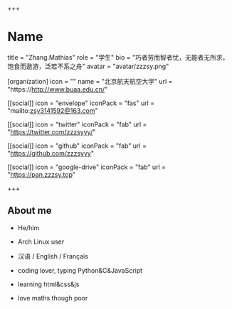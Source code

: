 +++
# Name

title = "Zhang.Mathias"
role = "学生"
bio = "巧者劳而智者忧，无能者无所求，饱食而遨游，泛若不系之舟"
avatar = "avatar/zzzsy.png"

[organization]
  icon = ""
  name = "北京航天航空大学"
  url = "https://http://www.buaa.edu.cn/"

[[social]]
  icon = "envelope"
  iconPack = "fas"
  url = "mailto:zsy3141592@163.com"

[[social]]
  icon = "twitter"
  iconPack = "fab"
  url = "https://twitter.com/zzzsyyy/"

[[social]]
  icon = "github"
  iconPack = "fab"
  url = "https://github.com/zzzsyyy"

[[social]]
  icon = "google-drive"
  iconPack = "fab"
  url = "https://pan.zzzsy.top"

+++

## About me

+ He/him

+ Arch Linux  user
+ 汉语 / English / Français
+ coding lover, typing Python&C&JavaScript
+ learning html&css&js
+ love maths though poor

